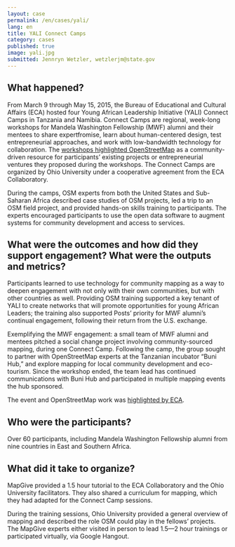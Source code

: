 ```yaml
---
layout: case
permalink: /en/cases/yali/
lang: en
title: YALI Connect Camps
category: cases
published: true
image: yali.jpg
submitted: Jennryn Wetzler, wetzlerjm@state.gov
---
```


## What happened?

From March 9 through May 15, 2015, the Bureau of Educational and Cultural Affairs (ECA) hosted four Young African Leadership Initiative (YALI) Connect Camps in Tanzania and Namibia. Connect Camps are regional, week-long workshops for Mandela Washington Fellowship (MWF) alumni and their mentees to share expertfromise, learn about human-centered design, test entrepreneurial approaches, and work with low-bandwidth technology for collaboration. The [workshops highlighted OpenStreetMap](http://mapgive.state.gov/events/connect-camp-maps/) as a community-driven resource for participants’ existing projects or entrepreneurial ventures they proposed during the workshops. The Connect Camps are organized by Ohio University under a cooperative agreement from the ECA Collaboratory.

During the camps, OSM experts from both the United States and Sub-Saharan Africa described case studies of OSM projects, led a trip to an OSM field project, and provided hands-on skills training to participants.  The experts encouraged participants to use the open data software to augment systems for community development and access to services. 

## What were the outcomes and how did they support engagement? What were the outputs and metrics?

Participants learned to use technology for community mapping as a way to deepen engagement with not only with their own communities, but with other countries as well. Providing OSM training supported a key tenant of YALI to create networks that will promote opportunities for young African Leaders; the training also supported Posts’ priority for MWF alumni’s continual engagement, following their return from the U.S. exchange. 

Exemplifying the MWF engagement: a small team of MWF alumni and mentees pitched a social change project involving community-sourced mapping, during one Connect Camp. Following the camp, the group sought to partner with OpenStreetMap experts at the Tanzanian incubator “Buni Hub,” and explore mapping for local community development and eco-tourism. Since the workshop ended, the team lead has continued communications with Buni Hub and participated in multiple mapping events the hub sponsored. 

The event and OpenStreetMap work was [highlighted by ECA](http://eca.state.gov/highlight/mandela-washington-fellows-and-mentees-connected-social-change).

## Who were the participants?

Over 60 participants, including Mandela Washington Fellowship alumni from nine countries in East and Southern Africa.

## What did it take to organize?

MapGive provided a 1.5 hour tutorial to the ECA Collaboratory and the Ohio University facilitators. They also shared a curriculum for mapping, which they had adapted for the Connect Camp sessions.

During the training sessions, Ohio University provided a general overview of mapping and described the role OSM could play in the fellows’ projects. The MapGive experts either visited in person to lead 1.5—2 hour trainings or participated virtually, via Google Hangout.
